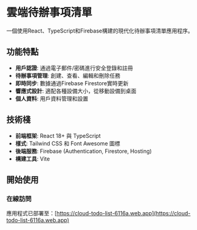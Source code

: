 # 雲端待辦事項清單

一個使用React、TypeScript和Firebase構建的現代化待辦事項清單應用程序。

## 功能特點

- **用戶認證**: 通過電子郵件/密碼進行安全登錄和註冊
- **待辦事項管理**: 創建、查看、編輯和刪除任務
- **即時同步**: 數據通過Firebase Firestore實時更新
- **響應式設計**: 適配各種設備大小，從移動設備到桌面
- **個人資料**: 用戶資料管理和設置

## 技術棧

- **前端框架**: React 18+ 與 TypeScript
- **樣式**: Tailwind CSS 和 Font Awesome 圖標
- **後端服務**: Firebase (Authentication, Firestore, Hosting)
- **構建工具**: Vite

## 開始使用

### 在線訪問

應用程式已部署至：[https://cloud-todo-list-6116a.web.app](https://cloud-todo-list-6116a.web.app)
